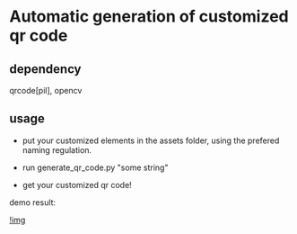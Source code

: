 # Automatic generation of customized qr code

## dependency

qrcode[pil], opencv

## usage

* put your customized elements in the assets folder, using the prefered naming regulation.

* run generate_qr_code.py "some string"

* get your customized qr code!

demo result:

[!img](demo_res.png)
